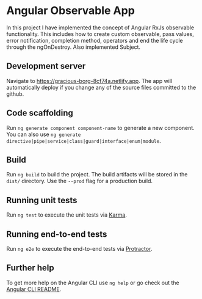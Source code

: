 # Angular Observable App

In this project I have implemented the concept of Angular RxJs observable functionality. This includes how to create custom observable, pass values, error notification, completion method, operators and end the life cycle through the ngOnDestroy. Also implemented Subject.

## Development server

Navigate to https://gracious-borg-8cf74a.netlify.app. The app will automatically deploy if you change any of the source files committed to the github.

## Code scaffolding

Run `ng generate component component-name` to generate a new component. You can also use `ng generate directive|pipe|service|class|guard|interface|enum|module`.

## Build

Run `ng build` to build the project. The build artifacts will be stored in the `dist/` directory. Use the `--prod` flag for a production build.

## Running unit tests

Run `ng test` to execute the unit tests via [Karma](https://karma-runner.github.io).

## Running end-to-end tests

Run `ng e2e` to execute the end-to-end tests via [Protractor](http://www.protractortest.org/).

## Further help

To get more help on the Angular CLI use `ng help` or go check out the [Angular CLI README](https://github.com/angular/angular-cli/blob/master/README.md).

